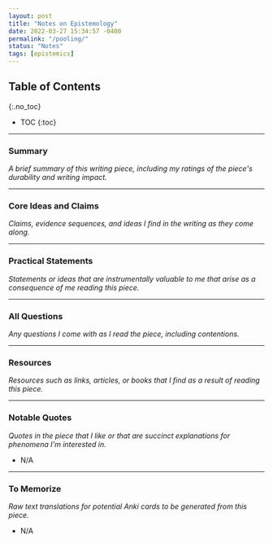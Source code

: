```yaml
---
layout: post
title: "Notes on Epistemology"
date: 2022-03-27 15:34:57 -0400
permalink: "/pooling/"
status: "Notes"
tags: [epistemics]
---
```


## Table of Contents
{:.no_toc}
* TOC
{:toc}

---

### Summary
_A brief summary of this writing piece, including my ratings of the piece's durability and writing impact._



---

### Core Ideas and Claims
_Claims, evidence sequences, and ideas I find in the writing as they come along._


---


### Practical Statements
_Statements or ideas that are instrumentally valuable to me that arise as a consequence of me reading this piece._


---


### All Questions
_Any questions I come with as I read the piece, including contentions._


---


### Resources
_Resources such as links, articles, or books that I find as a result of reading this piece._


---

### Notable Quotes
_Quotes in the piece that I like or that are succinct explanations for phenomena I'm interested in._

- N/A

---

### To Memorize
_Raw text translations for potential Anki cards to be generated from this piece._

- N/A
